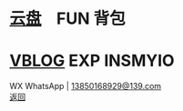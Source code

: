 # [云盘](https://pan.baidu.com/s/1S5NUrdHv3ot61Xh8h3Jshg)    FUN      背包<br />
# [VBLOG](http://blog.sina.cn/dpool/blog/u/6514773409)      EXP      INSMYIO<br />
WX WhatsApp | 13850168929@139.com<br />
[返回](https://myio.github.io/)
